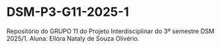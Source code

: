 # DSM-P3-G11-2025-1
Repositório do GRUPO 11 do Projeto Interdisciplinar do 3º semestre DSM 2025/1. Aluna: Ellóra Nataly de Souza Olivério.
